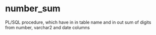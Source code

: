 # number_sum
PL/SQL procedure, which have in in table name and in out sum of digits from number, varchar2 and date columns
